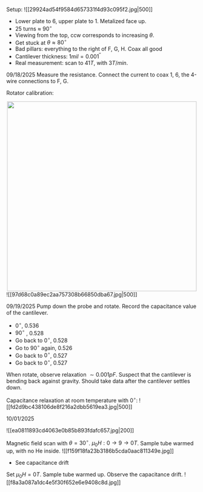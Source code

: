 Setup:
![[29924ad54f9584d657331f4d93c095f2.jpg|500]]
- Lower plate to 6, upper plate to 1. Metalized face up. 
- 25 turns $\approx$ $90^{\circ}$
- Viewing from the top, ccw corresponds to increasing $\theta$.
- Get stuck at $\theta \approx 80^{\circ}$
- Bad pillars: everything to the right of F, G, H. Coax all good 
- Cantilever thickness: $1mil=0.001^{''}$
- Real measurement: scan to $41T$, with $3T/ min$. 

09/18/2025
Measure the resistance. Connect the current to coax 1, 6, the 4-wire connections to F, G. 

Rotator calibration:
<div style="text-align:center">
<img src="5e2b8f48dced4df33b19a5d3a4c33d64.jpg" width="500">
</div>
![[97d68c0a89ec2aa757308b66850dba67.jpg|500]]

09/19/2025
Pump down the probe and rotate.  Record the capacitance value of the cantilever. 
- $0^{\circ}$, $0.536$
- $90^{\circ}$ , $0.528$
- Go back to $0^{\circ}$, $0.528$
- Go to $90^{\circ}$ again, $0.526$
- Go back to $0^{\circ}$, $0.527$
- Go back to $0^{\circ}$, $0.527$

When rotate, observe relaxation $\sim 0.001 pF$. Suspect that the cantilever is bending back against gravity. Should take data after the cantilever settles down. 

Capacitance relaxation at room temperature with $0^{\circ}$:
![[fd2d9bc438106de8f216a2dbb5619ea3.jpg|500]]

10/01/2025

![[ea0811893cd4063e0b85b893fdafc657.jpg|200]]

Magnetic field scan with $\theta=30^{\circ}$. $\mu_{0}H:0\rightarrow 9 \rightarrow 0T$. Sample tube warmed up, with no He inside. 
![[f159f18fa23b3186b5cda0aac811349e.jpg]]
- See capacitance drift

Set $\mu_{0}H=0T$. Sample tube warmed up. Observe the capacitance drift.
![[f8a3a087a1dc4e5f30f652e6e9408c8d.jpg]]